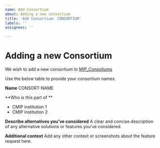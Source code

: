 ```yaml
---
name: Add Consortium
about: Adding a new consortium
title: 'Add Consortium: CONSORTIUM'
labels: ''
assignees: ''

---
```


# Adding a new Consortium
We wish to add a new consortium to [MIP_Consotiums](https://github.com/wolfiex/mip-cmor-tables/blob/main/MIP_consortiums.json)

Use the below table to provide your consortium names

**Name**
CONSORT-NAME

**Who is this part of **
- CMIP institution 1 
- CMIP institution 2 


**Describe alternatives you've considered**
A clear and concise description of any alternative solutions or features you've considered.

**Additional context**
Add any other context or screenshots about the feature request here.
